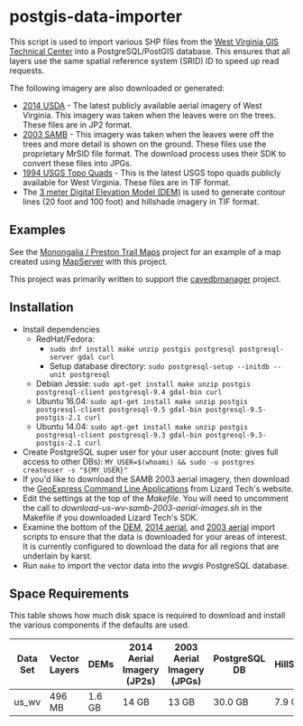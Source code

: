 # postgis-data-importer

This script is used to import various SHP files from the
[West Virginia GIS Technical Center](http://wvgis.wvu.edu/) into a
PostgreSQL/PostGIS database. This ensures that all layers use the
same spatial reference system (SRID) ID to speed up read requests.

The following imagery are also downloaded or generated:

- [2014 USDA](http://wvgis.wvu.edu/data/dataset.php?ID=461) - The
  latest publicly available aerial imagery of West Virginia. This
  imagery was taken when the leaves were on the trees. These files
  are in JP2 format.
- [2003 SAMB](http://wvgis.wvu.edu/data/dataset.php?ID=254) - This
  imagery was taken when the leaves were off the trees and more
  detail is shown on the ground. These files use the proprietary
  MrSID file format. The download process uses their SDK to convert
  these files into JPGs.
- [1994 USGS Topo Quads](http://wvgis.wvu.edu/data/dataset.php?ID=95) -
  This is the latest USGS topo quads publicly available for West Virginia.
  These files are in TIF format.
- The
  [3 meter Digital Elevation Model (DEM)](http://wvgis.wvu.edu/data/dataset.php?ID=261)
  is used to generate contour lines (20 foot and 100 foot) and hillshade
  imagery in TIF format.

## Examples

See the [Monongalia / Preston Trail Maps](https://github.com/masneyb/monongalia-preston-wv-trail-maps)
project for an example of a map created using [MapServer](http://www.mapserver.org/)
with this project.

This project was primarily written to support the
[cavedbmanager](https://github.com/masneyb/cavedbmanager) project.


## Installation
	
* Install dependencies
  - RedHat/Fedora:
    - `sudo dnf install make unzip postgis postgresql postgresql-server gdal curl`
    - Setup database directory: `sudo postgresql-setup --initdb --unit postgresql`
  - Debian Jessie: `sudo apt-get install make unzip postgis postgresql-client postgresql-9.4 gdal-bin curl`
  - Ubuntu 16.04: `sudo apt-get install make unzip postgis postgresql-client postgresql-9.5 gdal-bin postgresql-9.5-postgis-2.1 curl`
  - Ubuntu 14.04: `sudo apt-get install make unzip postgis postgresql-client postgresql-9.3 gdal-bin postgresql-9.3-postgis-2.1 curl`
* Create PostgreSQL super user for your user account (note: gives full access to other DBs):
  `MY_USER=$(whoami) && sudo -u postgres createuser -s "${MY_USER}"`
* If you'd like to download the SAMB 2003 aerial imagery, then download the
  [GeoExpress Command Line Applications](https://www.lizardtech.com/gis-tools/tools-and-utilities)
  from Lizard Tech's website.
* Edit the settings at the top of the _Makefile_. You will need to uncomment
  the call to _download-us-wv-samb-2003-aerial-images.sh_ in the Makefile if
  you downloaded Lizard Tech's SDK.
* Examine the bottom of the 
  [DEM](bin/us_wv/download-us-wv-dem-files.sh),
  [2014 aerial](bin/us_wv/download-us-wv-usda-2014-aerial-images.sh), and
  [2003 aerial](bin/us_wv/download-us-wv-samb-2003-aerial-images.sh) import
  scripts to ensure that the data is downloaded for your areas of interest. It
  is currently configured to download the data for all regions that are
  underlain by karst.
* Run `make` to import the vector data into the _wvgis_ PostgreSQL database.


## Space Requirements

This table shows how much disk space is required to download and install
the various components if the defaults are used.

Data Set | Vector Layers |  DEMs  | 2014 Aerial Imagery (JP2s) | 2003 Aerial Imagery (JPGs) | PostgreSQL DB  |  HillShade | USGS 1994 | Total   |
---------|---------------|--------|----------------------------|----------------------------|----------------|------------|-----------|---------|
us_wv    |        496 MB | 1.6 GB |                      14 GB |                      13 GB |        30.0 GB |     7.9 GB |    1.5 GB | 68.5 GB |

